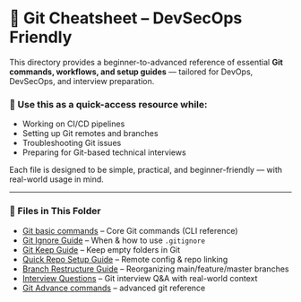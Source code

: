 # 🧰 Git Cheatsheet – DevSecOps Friendly

This directory provides a beginner-to-advanced reference of essential **Git commands, workflows, and setup guides** — tailored for DevOps, DevSecOps, and interview preparation.

### 📌 Use this as a quick-access resource while:
- Working on CI/CD pipelines
- Setting up Git remotes and branches
- Troubleshooting Git issues
- Preparing for Git-based technical interviews


Each file is designed to be simple, practical, and beginner-friendly — with real-world usage in mind.

---

### 📂 Files in This Folder

- [Git basic commands](./git-commands.md) – Core Git commands (CLI reference)
- [Git Ignore Guide](./gitignore-guide.md) – When & how to use `.gitignore`
- [Git Keep Guide](./gitkeep-guide.md) – Keep empty folders in Git
- [Quick Repo Setup Guide](./repo-setup-and-remotes.md) – Remote config & repo linking
- [Branch Restructure Guide](./branch-restructure-guide.md) – Reorganizing main/feature/master branches
- [Interview Questions](./git-interview-questions.md) – Git interview Q&A with real-world context
- [Git Advance commands](./advance-commands/git-advance-commands.md) – advanced git reference
